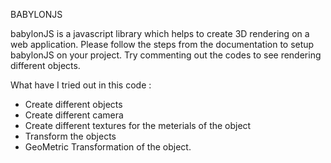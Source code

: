 BABYLONJS 

babylonJS is a javascript library which helps to create 3D rendering on a web application. 
Please follow the steps from the documentation to setup babylonJS on your project. 
Try commenting out the codes to see rendering different objects. 

What have I tried out in this code :
- Create different objects
- Create different camera
- Create different textures for the meterials of the object
- Transform the objects
- GeoMetric Transformation of the object.
